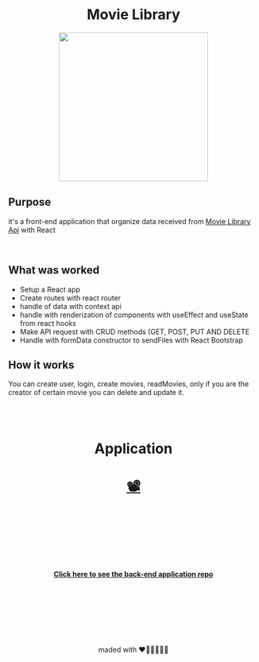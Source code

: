 <div align="center">

# Movie Library

<img src="https://user-images.githubusercontent.com/62621800/136698669-86ac357c-167b-4665-bc4f-3b6c171a83d4.jpg"  width="300" />  
  
  
</div>
  
## Purpose

it's a front-end application that organize data received from [Movie Library Api](https://github.com/offpepe/Movie-Library-API) with React

<br/>

## What was worked

- Setup a React app
- Create routes with react router
- handle of data with context api
- handle with renderization of components with useEffect and useState from react hooks
- Make API request with CRUD methods (GET, POST, PUT AND DELETE
- Handle with formData constructor to sendFiles with React Bootstrap

## How it works

You can create user, login, create movies, readMovies, only if you are the creator of certain movie you can delete and update it.


<div align="center">
 <br/><br/> 
 
# Application  
  
# [📽](https://offpepe.github.io/movie-library/)
  
</div>

<br/><br/><br/><br/><br/><br/>

<div align="center">

  
 #### [Click here to see the back-end application repo](https://github.com/offpepe/Movie-Library-API)
  
<br/><br/><br/><br/><br/><br/>


maded with ❤🧡🖤💜💛💚
  
</div>



